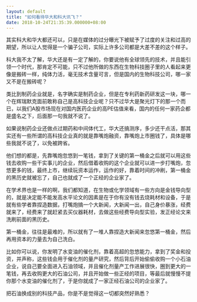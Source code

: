 ```yaml
---
layout: default
title: "如何看待华大和科大讯飞？"
date: 2018-10-24T21:35:39.000000+08:00
---
```


其实科大和华大都还可以，只是在媒体的过分曝光下被赋予了过度的关注和过高的期望，所以让人觉得是一个骗子公司，实际上许多公司都是大差不差的这个样子。

科大我不太了解，华大还是有一定了解的，你要说他有全球领先的技术，并且能引领一个时代，那肯定不可能，只不过他所做的东西在生物科技圈子里的人看起来更像是搬砖一样，纯体力活，毫无技术含量可言，但是国内的生物科技公司，哪一家又不是在搬砖呢？

类比到制药企业就是，名字确实是制药企业，但是在专利药新药研发这一块，哪一个在辉瑞默克面前敢称自己是高科技企业呢？只不过华大是聚光灯下的那一个而已，以我们A股市场现在对国内医药企业的高PE估值来看，国内的任何一家药企都是盛名之下，后面那一句我就不说了。

如果说制药企业还做点过期药和中间体代工，华大还搞测序，多少还干点活，那其实还有一些所谓的高科技企业真的就是靠嘴炮融资，靠嘴炮上市圈钱了，具体是哪些我就不说了，以免被跨省。

他们想的都是，先靠嘴炮忽悠到一笔钱，拿到了关键的第一桶金之后就可以用这些钱去收购一些干实事儿的企业，然后借着收购的这个企业就可以进一步打嘴炮，忽悠更多的钱，最终上市，继续玩资本运作，运作的好，靠着时间的冲刷，第一桶金的黑历史就被忘了，自己也就成了一个正经的企业家了。

在学术界也是一样的啊，我们都知道，在生物或化学领域有一些方向是金钱导向型的，就是决定能不能发高水平论文的因素是在于你有没有钱去烧耗材和设备，于是就有些学者靠捏造数据，打嘴炮搞一个大新闻，大新闻一出，自己身价暴涨，经费就来了，经费来了就赶紧去买仪器耗材，去做这些经费导向型实验，发正经论文来洗刷前面的黑历史。

第一桶金，往往是最难的，所以就有了一堆人靠捏造大新闻来忽悠第一桶金，然后再用资本的力量去为自己洗白。

比如你可以说，你发明了水变油的催化剂，靠着高超的忽悠能力，拿到了奖金和投资，并声称，这些钱会用于催化剂的量产研究，然后背后开始偷偷收购一个小石油企业，说自己要全面进入石油领域，并且催化剂量产工作进展很快，圈到更大的一笔钱，再去收购更大的石油公司，并且开始做一些正经的项目，等最后就慢慢不提你那个水变油的催化剂了，于是你就成了一家正经石油公司的企业家了。

把石油换成别的科技产品，你是不是觉得这一切都突然好熟悉？

